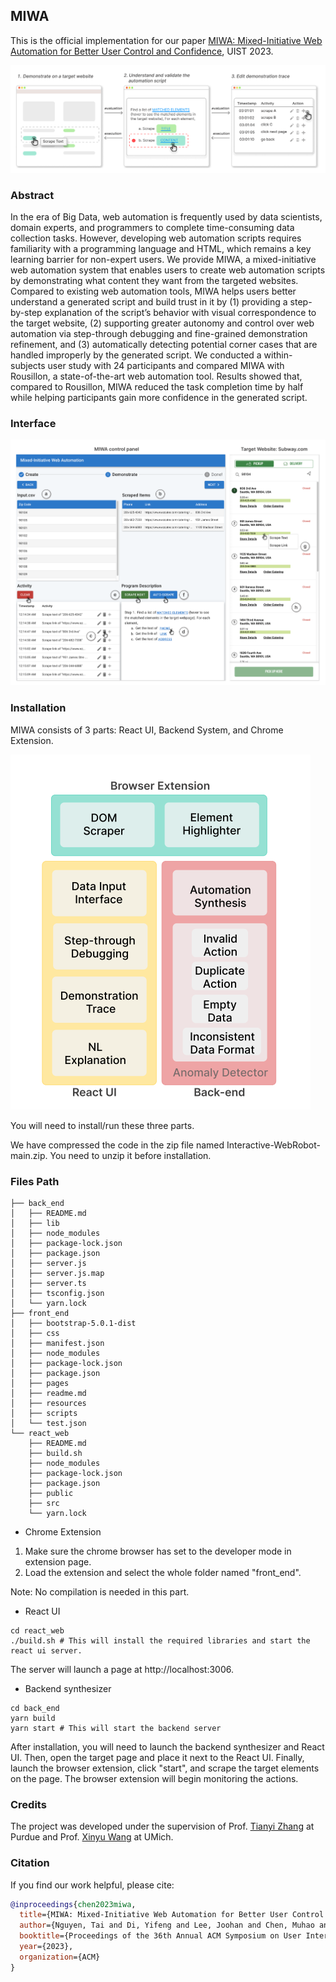 ## MIWA
This is the official implementation for our paper [MIWA: Mixed-Initiative Web Automation for Better User Control and Confidence](https://tianyi-zhang.github.io/files/uist2023-miwa.pdf), UIST 2023.

![teaser](teaser.png)

### Abstract
In the era of Big Data, web automation is frequently used by data scientists, domain experts, and programmers to complete time-consuming data collection tasks. However, developing web automation scripts requires familiarity with a programming language and HTML, which remains a key learning barrier for non-expert users. We provide MIWA, a mixed-initiative web automation system that enables users to create web automation scripts by demonstrating what content they want from the targeted websites. Compared to existing web automation tools, MIWA helps users better understand a generated script and build trust in it by (1) providing a step-by-step explanation of the script’s behavior with visual correspondence to
the target website, (2) supporting greater autonomy and control over web automation via step-through debugging and fine-grained demonstration refinement, and (3) automatically detecting potential corner cases that are handled improperly by the generated script. We conducted a within-subjects user study with 24 participants and compared MIWA with Rousillon, a state-of-the-art web automation tool. Results showed that, compared to Rousillon, MIWA reduced the task completion time by half while helping participants gain more confidence in the generated script.




### Interface
![](Interface.png)


### Installation
MIWA consists of 3 parts: React UI, Backend System, and Chrome Extension. <br>

![arch](arch.png) <br>

You will need to install/run these three parts. <br>

We have compressed the code in the zip file named Interactive-WebRobot-main.zip. You need to unzip it before installation.

### Files Path
```shell
├── back_end
│   ├── README.md
│   ├── lib
│   ├── node_modules
│   ├── package-lock.json
│   ├── package.json
│   ├── server.js
│   ├── server.js.map
│   ├── server.ts
│   ├── tsconfig.json
│   └── yarn.lock
├── front_end
│   ├── bootstrap-5.0.1-dist
│   ├── css
│   ├── manifest.json
│   ├── node_modules
│   ├── package-lock.json
│   ├── package.json
│   ├── pages
│   ├── readme.md
│   ├── resources
│   ├── scripts
│   └── test.json
└── react_web
    ├── README.md
    ├── build.sh
    ├── node_modules
    ├── package-lock.json
    ├── package.json
    ├── public
    ├── src
    └── yarn.lock
```

- Chrome Extension

1. Make sure the chrome browser has set to the developer mode in extension page.
2. Load the extension and select the whole folder named "front_end".

Note: No compilation is needed in this part.

- React UI
```shell
cd react_web
./build.sh # This will install the required libraries and start the react ui server.
```
The server will launch a page at http://localhost:3006.
- Backend synthesizer
```shell
cd back_end
yarn build
yarn start # This will start the backend server
```
After installation, you will need to launch the backend synthesizer and React UI. Then, open the target page and place it next to the React UI. Finally, launch the browser extension, click "start", and scrape the target elements on the page. The browser extension will begin monitoring the actions.

### Credits
The project was developed under the supervision of Prof. [Tianyi Zhang](https://tianyi-zhang.github.io/) at Purdue and Prof. [Xinyu Wang](https://web.eecs.umich.edu/~xwangsd/) at UMich.
### Citation
If you find our work helpful, please cite:
```bibtex
@inproceedings{chen2023miwa,
  title={MIWA: Mixed-Initiative Web Automation for Better User Control and Confidence},
  author={Nguyen, Tai and Di, Yifeng and Lee, Joohan and Chen, Muhao and Zhang, Tianyi},
  booktitle={Proceedings of the 36th Annual ACM Symposium on User Interface Software and Technology},
  year={2023},
  organization={ACM}
}
